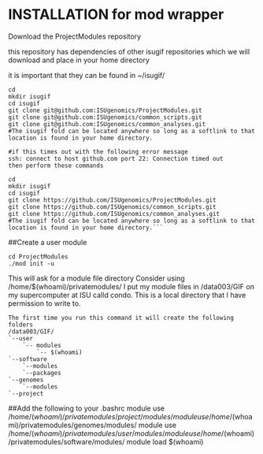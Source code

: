 # INSTALLATION for mod wrapper

Download the ProjectModules repository

this repository has dependencies of other isugif repositories which we will download and place in your home directory

it is important that they can be found in ~/isugif/

```
cd
mkdir isugif
cd isugif
git clone git@github.com:ISUgenomics/ProjectModules.git 
git clone git@github.com:ISUgenomics/common_scripts.git
git clone git@github.com:ISUgenomics/common_analyses.git
#The isugif fold can be located anywhere so long as a softlink to that location is found in your home directory.

#if this times out with the following error message 
ssh: connect to host github.com port 22: Connection timed out
then perform these commands

cd
mkdir isugif
cd isugif
git clone https://github.com/ISUgenomics/ProjectModules.git
git clone https://github.com/ISUgenomics/common_scripts.git
git clone https://github.com/ISUgenomics/common_analyses.git
#The isugif fold can be located anywhere so long as a softlink to that location is found in your home directory.```
```

##Create a user module
```
cd ProjectModules
./mod init -u
```


This will ask for a module file directory
Consider using /home/$(whoami)/privatemodules/
I put my module files in /data003/GIF on my supercomputer at ISU calld condo.
This is a local directory that I have permission to write to.

```
The first time you run this command it will create the following folders
/data003/GIF/
`--user
    `-- modules
        `-- $(whoami)
`--software
    `--modules
    `--packages
`--genomes
    `--modules
`--project
```
##Add the following to your .bashrc
module use /home/$(whoami)/privatemodules/project/modules/
module use /home/$(whoami)/privatemodules/genomes/modules/
module use /home/$(whoami)/privatemodules/user/modules/
module use /home/$(whoami)/privatemodules/software/modules/
module load $(whoami)


